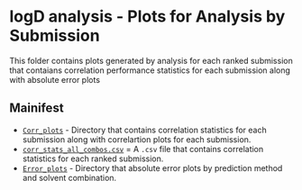 # logD analysis - Plots for Analysis by Submission
This folder contains plots generated by analysis for each ranked submission that contaians correlation performance statistics for each submission along with absolute error plots

## Mainifest

- [`Corr_plots`](Corr_plots/) - Directory that contains correlation statistics for each submission along with correlartion plots for each submission.
- [`corr_stats_all_combos.csv`](Corr_plots/corr_stats_all_combos.csv) = A `.csv` file that contains correlation statistics for each ranked submission.
- [`Error_plots`](Error_plots/) - Directory that absolute error plots by prediction method and solvent combination.